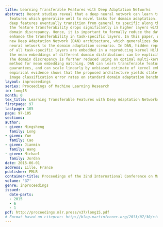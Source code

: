 ```yaml
---
title: Learning Transferable Features with Deep Adaptation Networks
abstract: Recent studies reveal that a deep neural network can learn transferable
  features which generalize well to novel tasks for domain adaptation. However, as
  deep features eventually transition from general to specific along the network,
  the feature transferability drops significantly in higher layers with increasing
  domain discrepancy. Hence, it is important to formally reduce the dataset bias and
  enhance the transferability in task-specific layers. In this paper, we propose a
  new Deep Adaptation Network (DAN) architecture, which generalizes deep convolutional
  neural network to the domain adaptation scenario. In DAN, hidden representations
  of all task-specific layers are embedded in a reproducing kernel Hilbert space where
  the mean embeddings of different domain distributions can be explicitly matched.
  The domain discrepancy is further reduced using an optimal multi-kernel selection
  method for mean embedding matching. DAN can learn transferable features with statistical
  guarantees, and can scale linearly by unbiased estimate of kernel embedding. Extensive
  empirical evidence shows that the proposed architecture yields state-of-the-art
  image classification error rates on standard domain adaptation benchmarks.
layout: inproceedings
series: Proceedings of Machine Learning Research
id: long15
month: 0
tex_title: Learning Transferable Features with Deep Adaptation Networks
firstpage: 97
lastpage: 105
page: 97-105
sections: 
author:
- given: Mingsheng
  family: Long
- given: Yue
  family: Cao
- given: Jianmin
  family: Wang
- given: Michael
  family: Jordan
date: 2015-06-01
address: Lille, France
publisher: PMLR
container-title: Proceedings of the 32nd International Conference on Machine Learning
volume: '37'
genre: inproceedings
issued:
  date-parts:
  - 2015
  - 6
  - 1
pdf: http://proceedings.mlr.press/v37/long15.pdf
# Format based on citeproc: http://blog.martinfenner.org/2013/07/30/citeproc-yaml-for-bibliographies/
---
```

